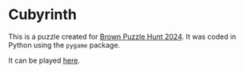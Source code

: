# Cubyrinth

This is a puzzle created for [Brown Puzzle Hunt 2024](brownpuzzlehunt.com). It was coded in Python using the `pygame` package.

It can be played [here](https://xenonhawk.itch.io/lockbox).
